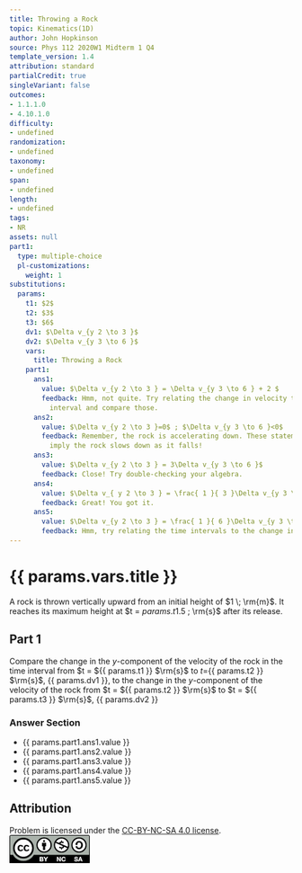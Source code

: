 ```yaml
---
title: Throwing a Rock
topic: Kinematics(1D)
author: John Hopkinson
source: Phys 112 2020W1 Midterm 1 Q4
template_version: 1.4
attribution: standard
partialCredit: true
singleVariant: false
outcomes:
- 1.1.1.0
- 4.10.1.0
difficulty:
- undefined
randomization:
- undefined
taxonomy:
- undefined
span:
- undefined
length:
- undefined
tags:
- NR
assets: null
part1:
  type: multiple-choice
  pl-customizations:
    weight: 1
substitutions:
  params:
    t1: $2$
    t2: $3$
    t3: $6$
    dv1: $\Delta v_{y 2 \to 3 }$
    dv2: $\Delta v_{y 3 \to 6 }$
    vars:
      title: Throwing a Rock
    part1:
      ans1:
        value: $\Delta v_{y 2 \to 3 } = \Delta v_{y 3 \to 6 } + 2 $
        feedback: Hmm, not quite. Try relating the change in velocity to the time
          interval and compare those.
      ans2:
        value: $\Delta v_{y 2 \to 3 }=0$ ; $\Delta v_{y 3 \to 6 }<0$
        feedback: Remember, the rock is accelerating down. These statements would
          imply the rock slows down as it falls!
      ans3:
        value: $\Delta v_{y 2 \to 3 } = 3\Delta v_{y 3 \to 6 }$
        feedback: Close! Try double-checking your algebra.
      ans4:
        value: $\Delta v_{ y 2 \to 3 } = \frac{ 1 }{ 3 }\Delta v_{y 3 \to 6 }$
        feedback: Great! You got it.
      ans5:
        value: $\Delta v_{y 2 \to 3 } = \frac{ 1 }{ 6 }\Delta v_{y 3 \to 6 }$
        feedback: Hmm, try relating the time intervals to the change in velocity.
---
```

# {{ params.vars.title }}
A rock is thrown vertically upward from an initial height of $1 \; \rm{m}$. It reaches its maximum height at $t = ${{ params.t1 }}$.5 \; \rm{s}$ after its release.

## Part 1

Compare the change in the $y$-component of the velocity of the rock in the time interval from $t = ${{ params.t1 }} $\rm{s}$ to $t =${{ params.t2 }} $\rm{s}$, {{ params.dv1 }}, to the change in the $y$-component of the velocity of the rock from $t = ${{ params.t2 }} $\rm{s}$ to $t = ${{ params.t3 }} $\rm{s}$, {{ params.dv2 }}

### Answer Section

- {{ params.part1.ans1.value }}
- {{ params.part1.ans2.value }}
- {{ params.part1.ans3.value }}
- {{ params.part1.ans4.value }}
- {{ params.part1.ans5.value }}

## Attribution

Problem is licensed under the [CC-BY-NC-SA 4.0 license](https://creativecommons.org/licenses/by-nc-sa/4.0/).<br> ![The Creative Commons 4.0 license requiring attribution-BY, non-commercial-NC, and share-alike-SA license.](https://raw.githubusercontent.com/firasm/bits/master/by-nc-sa.png)
